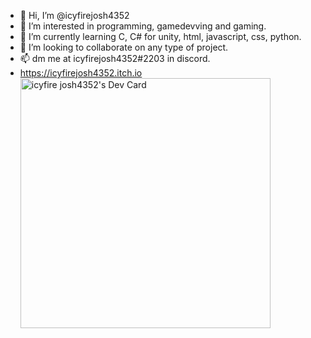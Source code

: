 - 👋 Hi, I’m @icyfirejosh4352
- 👀 I’m interested in programming, gamedevving and gaming.
- 🌱 I’m currently learning C, C# for unity, html, javascript, css, python.
- 💞️ I’m looking to collaborate on any type of project.
- 📫 dm me at icyfirejosh4352#2203 in discord.
- https://icyfirejosh4352.itch.io
<a href="https://app.daily.dev/The_Icyfirejosh"><img src="https://api.daily.dev/devcards/f64cbcd59b594511a020bb9f1f48b653.png?r=0gt" width="400" alt="icyfire josh4352's Dev Card"/></a>
<!---
icyfirejosh4352/icyfirejosh4352 is a ✨ special ✨ repository because its `README.md` (this file) appears on your GitHub profile.
You can click the Preview link to take a look at your changes.
--->
